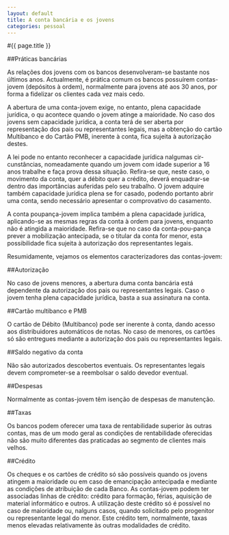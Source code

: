 ```yaml
---
layout: default
title: A conta bancária e os jovens
categories: pessoal
---
```


#{{ page.title }}

##Práticas bancárias

As relações dos jovens com os bancos desenvolveram-se bastante nos últimos anos. Actualmente, é prática comum os bancos possuírem contas-jovem (depósitos à ordem), normalmente para jovens até aos 30 anos, por forma a fidelizar os clientes cada vez mais cedo.

A abertura de uma conta-jovem exige, no entanto, plena capacidade jurídica, o qu acontece quando o jovem atinge a maioridade. No caso dos jovens sem capacidade jurídica, a conta terá de ser aberta por representação dos pais ou representantes legais, mas a obtenção do cartão Multibanco e do Cartão PMB, inerente à conta, fica sujeita à autorização destes.

A lei pode no entanto reconhecer a capacidade jurídica nalgumas cir-cunstâncias, nomeadamente quando um jovem com idade superior a 16 anos trabalhe e faça prova dessa situação. Refira-se que, neste caso, o movimento da conta, quer a débito quer a crédito, deverá enquadrar-se dentro das importâncias auferidas pelo seu trabalho. O jovem adquire também capacidade jurídica plena se for casado, podendo portanto abrir uma conta, sendo necessário apresentar o comprovativo do casamento.

A conta poupança-jovem implica também a plena capacidade jurídica, aplicando-se as mesmas regras da conta à ordem para jovens, enquanto não é atingida a maioridade. Refira-se que no caso da conta-pou-pança prever a mobilização antecipada, se o titular da conta for menor, esta possibilidade fica sujeita à autorização dos representantes legais.

Resumidamente, vejamos os elementos caracterizadores das  contas-jovem:

##Autorização

No caso de jovens menores, a abertura duma conta bancária está dependente da autorização dos pais ou representantes legais. Caso o jovem tenha plena capacidade jurídica, basta a sua assinatura na conta.

##Cartão multibanco e PMB

O cartão de Débito (Multibanco) pode ser inerente à conta, dando acesso aos distribuidores automáticos de notas. No caso de menores, os cartões só são entregues mediante a autorização dos pais ou representantes legais.

##Saldo negativo da conta

Não são autorizados descobertos eventuais. Os representantes legais devem comprometer-se a reembolsar o saldo devedor eventual.

##Despesas

Normalmente as contas-jovem têm isenção de despesas de  manutenção.

##Taxas

Os bancos podem oferecer uma taxa de rentabilidade superior às outras contas, mas de um modo geral as condições de rentabilidade oferecidas não são muito diferentes das praticadas ao segmento de clientes mais velhos.

##Crédito

Os cheques e os cartões de crédito só são possíveis quando os jovens atingem a maioridade ou em caso de emancipação antecipada e mediante as condições de atribuição de cada Banco. As contas-jovem podem ter associadas linhas de crédito: crédito para formação, férias, aquisição de material informático e outros. A utilização deste crédito só é possível no caso de maioridade ou, nalguns casos, quando solicitado pelo progenitor ou representante legal do menor. Este crédito tem, normalmente, taxas menos elevadas relativamente às outras modalidades de crédito.
